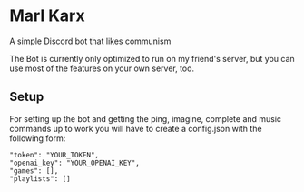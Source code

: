 # Marl Karx
A simple Discord bot that likes communism

The Bot is currently only optimized to run on my friend's server, but you can use most of the features on your own server, too.

## Setup
For setting up the bot and getting the ping, imagine, complete and music commands up to work you will have to create a config.json with the following form:

``` 
"token": "YOUR_TOKEN",
"openai_key": "YOUR_OPENAI_KEY",
"games": [],
"playlists": []
